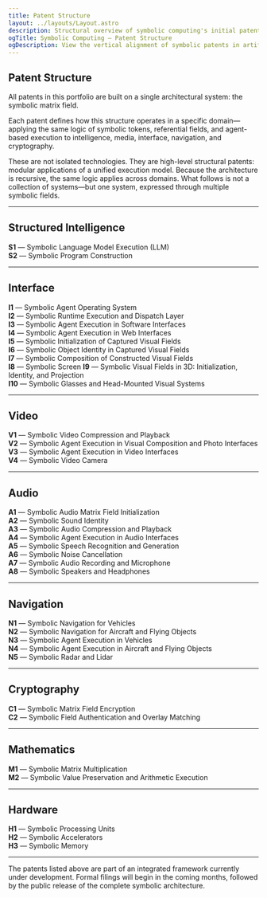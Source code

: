 ```yaml
---
title: Patent Structure
layout: ../layouts/Layout.astro
description: Structural overview of symbolic computing's initial patent architecture, spanning AI, video, and audio.
ogTitle: Symbolic Computing — Patent Structure
ogDescription: View the vertical alignment of symbolic patents in artificial intelligence, video, and audio.
---
```


## Patent Structure

All patents in this portfolio are built on a single architectural system: the symbolic matrix field.

Each patent defines how this structure operates in a specific domain—applying the same logic of symbolic tokens, referential fields, and agent-based execution to intelligence, media, interface, navigation, and cryptography.

These are not isolated technologies. They are high-level structural patents: modular applications of a unified execution model. Because the architecture is recursive, the same logic applies across domains. What follows is not a collection of systems—but one system, expressed through multiple symbolic fields.

---

## Structured Intelligence

**S1** — Symbolic Language Model Execution (LLM)  
**S2** — Symbolic Program Construction  

---

## Interface

**I1** — Symbolic Agent Operating System  
**I2** — Symbolic Runtime Execution and Dispatch Layer  
**I3** — Symbolic Agent Execution in Software Interfaces  
**I4** — Symbolic Agent Execution in Web Interfaces  
**I5** — Symbolic Initialization of Captured Visual Fields    
**I6** — Symbolic Object Identity in Captured Visual Fields  
**I7** — Symbolic Composition of Constructed Visual Fields   
**I8** — Symbolic Screen 
**I9** — Symbolic Visual Fields in 3D: Initialization, Identity, and Projection     
**I10** — Symbolic Glasses and Head-Mounted Visual Systems    

---

## Video
**V1** — Symbolic Video Compression and Playback  
**V2** — Symbolic Agent Execution in Visual Composition and Photo Interfaces  
**V3** — Symbolic Agent Execution in Video Interfaces  
**V4** — Symbolic Video Camera

---

## Audio

**A1** — Symbolic Audio Matrix Field Initialization  
**A2** — Symbolic Sound Identity  
**A3** — Symbolic Audio Compression and Playback  
**A4** — Symbolic Agent Execution in Audio Interfaces  
**A5** — Symbolic Speech Recognition and Generation  
**A6** — Symbolic Noise Cancellation  
**A7** — Symbolic Audio Recording and Microphone  
**A8** — Symbolic Speakers and Headphones

---

## Navigation

**N1** — Symbolic Navigation for Vehicles  
**N2** — Symbolic Navigation for Aircraft and Flying Objects  
**N3** — Symbolic Agent Execution in Vehicles  
**N4** — Symbolic Agent Execution in Aircraft and Flying Objects  
**N5** — Symbolic Radar and Lidar

---

## Cryptography

**C1** — Symbolic Matrix Field Encryption  
**C2** — Symbolic Field Authentication and Overlay Matching 

---

## Mathematics

**M1** — Symbolic Matrix Multiplication  
**M2** — Symbolic Value Preservation and Arithmetic Execution

---

## Hardware

**H1** — Symbolic Processing Units  
**H2** — Symbolic Accelerators  
**H3** — Symbolic Memory

---

The patents listed above are part of an integrated framework currently under development. Formal filings will begin in the coming months, followed by the public release of the complete symbolic architecture.
